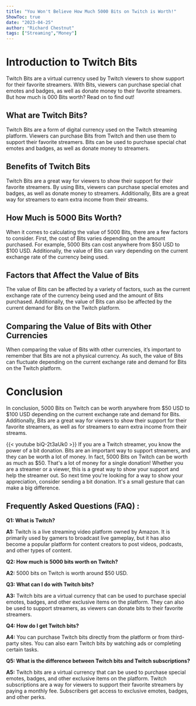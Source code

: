 ```yaml
---
title: "You Won't Believe How Much 5000 Bits on Twitch is Worth!"
ShowToc: true 
date: "2023-04-25"
author: "Richard Chestnut" 
tags: ["Streaming","Money"]
---
```

# Introduction to Twitch Bits

Twitch Bits are a virtual currency used by Twitch viewers to show support for their favorite streamers. With Bits, viewers can purchase special chat emotes and badges, as well as donate money to their favorite streamers. But how much is 000 Bits worth? Read on to find out!

## What are Twitch Bits?

Twitch Bits are a form of digital currency used on the Twitch streaming platform. Viewers can purchase Bits from Twitch and then use them to support their favorite streamers. Bits can be used to purchase special chat emotes and badges, as well as donate money to streamers.

## Benefits of Twitch Bits

Twitch Bits are a great way for viewers to show their support for their favorite streamers. By using Bits, viewers can purchase special emotes and badges, as well as donate money to streamers. Additionally, Bits are a great way for streamers to earn extra income from their streams.

## How Much is 5000 Bits Worth?

When it comes to calculating the value of 5000 Bits, there are a few factors to consider. First, the cost of Bits varies depending on the amount purchased. For example, 5000 Bits can cost anywhere from $50 USD to $100 USD. Additionally, the value of Bits can vary depending on the current exchange rate of the currency being used.

## Factors that Affect the Value of Bits

The value of Bits can be affected by a variety of factors, such as the current exchange rate of the currency being used and the amount of Bits purchased. Additionally, the value of Bits can also be affected by the current demand for Bits on the Twitch platform.

## Comparing the Value of Bits with Other Currencies

When comparing the value of Bits with other currencies, it’s important to remember that Bits are not a physical currency. As such, the value of Bits can fluctuate depending on the current exchange rate and demand for Bits on the Twitch platform.

# Conclusion

In conclusion, 5000 Bits on Twitch can be worth anywhere from $50 USD to $100 USD depending on the current exchange rate and demand for Bits. Additionally, Bits are a great way for viewers to show their support for their favorite streamers, as well as for streamers to earn extra income from their streams.

{{< youtube biQ-2t3aUk0 >}} 
If you are a Twitch streamer, you know the power of a bit donation. Bits are an important way to support streamers, and they can be worth a lot of money. In fact, 5000 Bits on Twitch can be worth as much as $50. That's a lot of money for a single donation! Whether you are a streamer or a viewer, this is a great way to show your support and help the streamer out. So next time you're looking for a way to show your appreciation, consider sending a bit donation. It's a small gesture that can make a big difference.

## Frequently Asked Questions (FAQ) :
**Q1: What is Twitch?**

**A1:** Twitch is a live streaming video platform owned by Amazon. It is primarily used by gamers to broadcast live gameplay, but it has also become a popular platform for content creators to post videos, podcasts, and other types of content.

**Q2: How much is 5000 bits worth on Twitch?**

**A2:** 5000 bits on Twitch is worth around $50 USD.

**Q3: What can I do with Twitch bits?**

**A3:** Twitch bits are a virtual currency that can be used to purchase special emotes, badges, and other exclusive items on the platform. They can also be used to support streamers, as viewers can donate bits to their favorite streamers.

**Q4: How do I get Twitch bits?**

**A4:** You can purchase Twitch bits directly from the platform or from third-party sites. You can also earn Twitch bits by watching ads or completing certain tasks.

**Q5: What is the difference between Twitch bits and Twitch subscriptions?**

**A5:** Twitch bits are a virtual currency that can be used to purchase special emotes, badges, and other exclusive items on the platform. Twitch subscriptions are a way for viewers to support their favorite streamers by paying a monthly fee. Subscribers get access to exclusive emotes, badges, and other perks.





